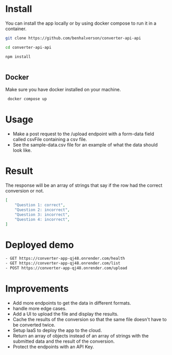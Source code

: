 # Install

You can install the app locally or by using docker compose to run it in a container.

```bash
git clone https://github.com/benhalverson/converter-api-api
```

```bash
cd converter-api-api
```

```bash
npm install
```

```bash 
```

## Docker
    
Make sure you have docker installed on your machine.

 ```bash
  docker compose up
 ```

# Usage

- Make a post request to the /upload endpoint with a form-data field called csvFile containing a csv file.
- See the sample-data.csv file for an example of what the data should look like.


# Result

The response will be an array of strings that say if the row had the correct conversion or not.


```json
[
    "Question 1: correct",
    "Question 2: incorrect",
    "Question 3: incorrect",
    "Question 4: incorrect",
]

```

# Deployed demo
```bash
- GET https://converter-app-qj48.onrender.com/health
- GET https://converter-app-qj48.onrender.com/list
- POST https://converter-app-qj48.onrender.com/upload
```

# Improvements

- Add more endpoints to get the data in different formats.
- handle more edge cases.
- Add a UI to upload the file and display the results.
- Cache the results of the conversion so that the same file doesn't have to be converted twice.
- Setup IaaS to deploy the app to the cloud.
- Return an array of objects instead of an array of strings with the submitted data and the result of the conversion.
- Protect the endpoints with an API Key.

